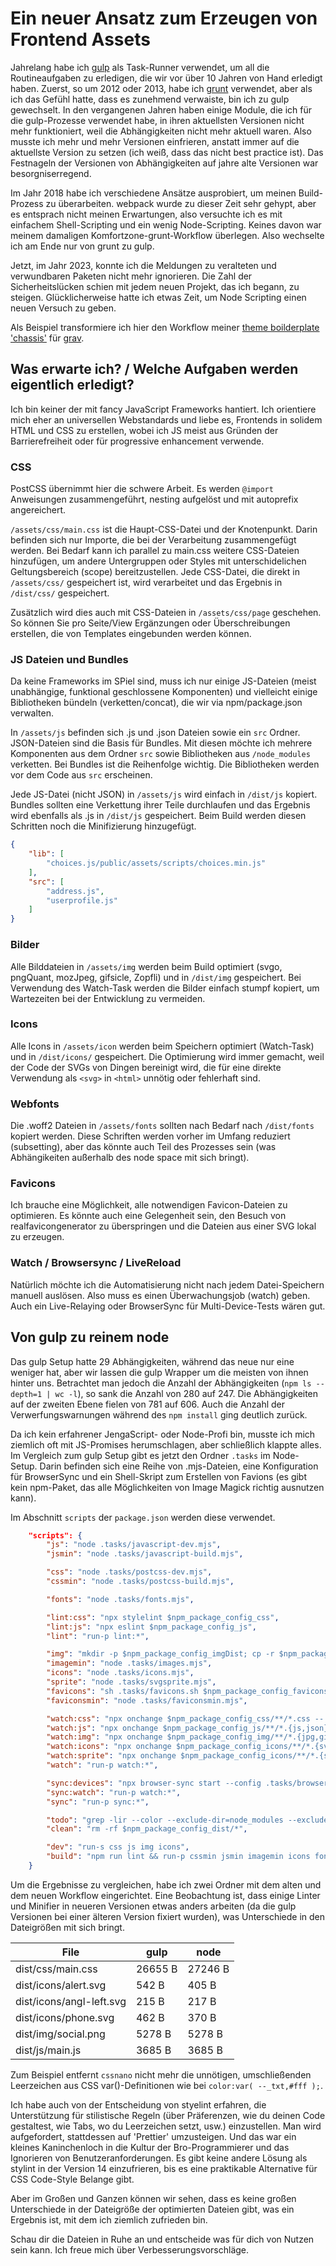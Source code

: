 # Ein neuer Ansatz zum Erzeugen von Frontend Assets

Jahrelang habe ich [gulp](https://gulpjs.com/) als Task-Runner verwendet, um all die Routineaufgaben zu erledigen, die wir vor über 10 Jahren von Hand erledigt haben. Zuerst, so um 2012 oder 2013, habe ich [grunt](https://gruntjs.com/) verwendet, aber als ich das Gefühl hatte, dass es zunehmend verwaiste, bin ich zu gulp gewechselt. In den vergangenen Jahren haben einige Module, die ich für die gulp-Prozesse verwendet habe, in ihren aktuellsten Versionen nicht mehr funktioniert, weil die Abhängigkeiten nicht mehr aktuell waren. Also musste ich mehr und mehr Versionen einfrieren, anstatt immer auf die aktuellste Version zu setzen (ich weiß, dass das nicht best practice ist). Das Festnageln der Versionen von Abhängigkeiten auf jahre alte Versionen war besorgniserregend.

Im Jahr 2018 habe ich verschiedene Ansätze ausprobiert, um meinen Build-Prozess zu überarbeiten. webpack wurde zu dieser Zeit sehr gehypt, aber es entsprach nicht meinen Erwartungen, also versuchte ich es mit einfachem Shell-Scripting und ein wenig Node-Scripting. Keines davon war meinem damaligen Komfortzone-grunt-Workflow überlegen. Also wechselte ich am Ende nur von grunt zu gulp.

Jetzt, im Jahr 2023, konnte ich die Meldungen zu veralteten und verwundbaren Paketen nicht mehr ignorieren. Die Zahl der Sicherheitslücken schien mit jedem neuen Projekt, das ich begann, zu steigen. Glücklicherweise hatte ich etwas Zeit, um Node Scripting einen neuen Versuch zu geben.

Als Beispiel transformiere ich hier den Workflow meiner [theme boilderplate 'chassis'](https://github.com/bitstarr/grav-theme-chassis) für [grav](getgrav.org/).

## Was erwarte ich? / Welche Aufgaben werden eigentlich erledigt?

Ich bin keiner der mit fancy JavaScript Frameworks hantiert. Ich orientiere mich eher an universellen Webstandards und liebe es, Frontends in solidem HTML und CSS zu erstellen, wobei ich JS meist aus Gründen der Barrierefreiheit oder für progressive enhancement verwende.

### CSS 

PostCSS übernimmt hier die schwere Arbeit. Es werden `@import` Anweisungen zusammengeführt, nesting aufgelöst und mit autoprefix angereichert.

`/assets/css/main.css` ist die Haupt-CSS-Datei und der Knotenpunkt. Darin befinden sich nur Importe, die bei der Verarbeitung zusammengefügt werden. Bei Bedarf kann ich parallel zu main.css weitere CSS-Dateien hinzufügen, um andere Untergruppen oder Styles mit unterschidelichen Geltungsbereich (scope) bereitzustellen. Jede CSS-Datei, die direkt in `/assets/css/` gespeichert ist, wird verarbeitet und das Ergebnis in `/dist/css/` gespeichert.

Zusätzlich wird dies auch mit CSS-Dateien in `/assets/css/page` geschehen. So können Sie pro Seite/View Ergänzungen oder Überschreibungen erstellen, die von Templates eingebunden werden können.

### JS Dateien und Bundles

Da keine Frameworks im SPiel sind, muss ich nur einige JS-Dateien (meist unabhängige, funktional geschlossene Komponenten) und vielleicht einige Bibliotheken bündeln (verketten/concat), die wir via npm/package.json verwalten.

In `/assets/js` befinden sich .js und .json Dateien sowie ein `src` Ordner. JSON-Dateien sind die Basis für Bundles. Mit diesen möchte ich mehrere Komponenten aus dem Ordner `src` sowie Bibliotheken aus `/node_modules` verketten. Bei Bundles ist die Reihenfolge wichtig. Die Bibliotheken werden vor dem Code aus `src` erscheinen.

Jede JS-Datei (nicht JSON) in `/assets/js` wird einfach in `/dist/js` kopiert. Bundles sollten eine Verkettung ihrer Teile durchlaufen und das Ergebnis wird ebenfalls als .js in `/dist/js` gespeichert. Beim Build werden diesen Schritten noch die Minifizierung hinzugefügt.

````json
{
    "lib": [
        "choices.js/public/assets/scripts/choices.min.js"
    ],
    "src": [
        "address.js",
        "userprofile.js"
    ]
}
````

### Bilder

Alle Bilddateien in `/assets/img` werden beim Build optimiert (svgo, pngQuant, mozJpeg, gifsicle, Zopfli) und in `/dist/img` gespeichert. Bei Verwendung des Watch-Task werden die Bilder einfach stumpf kopiert, um Wartezeiten bei der Entwicklung zu vermeiden.

### Icons

Alle Icons in `/assets/icon` werden beim Speichern optimiert (Watch-Task) und in `/dist/icons/` gespeichert. Die Optimierung wird immer gemacht, weil der Code der SVGs von Dingen bereinigt wird, die für eine direkte Verwendung als `<svg>` in `<html>` unnötig oder fehlerhaft sind.

### Webfonts

Die .woff2 Dateien in `/assets/fonts` sollten nach Bedarf nach `/dist/fonts` kopiert werden. Diese Schriften werden vorher im Umfang reduziert (subsetting), aber das könnte auch Teil des Prozesses sein (was Abhängikeiten außerhalb des node space mit sich bringt).

### Favicons

Ich brauche eine Möglichkeit, alle notwendigen Favicon-Dateien zu optimieren. Es könnte auch eine Gelegenheit sein, den Besuch von realfavicongenerator zu überspringen und die Dateien aus einer SVG lokal zu erzeugen.

### Watch / Browsersync / LiveReload

Natürlich möchte ich die Automatisierung nicht nach jedem Datei-Speichern manuell auslösen. Also muss es einen Überwachungsjob (watch) geben. Auch ein Live-Relaying oder BrowserSync für Multi-Device-Tests wären gut.

## Von gulp zu reinem node

Das gulp Setup hatte 29 Abhängigkeiten, während das neue nur eine weniger hat, aber wir lassen die gulp Wrapper um die meisten von ihnen hinter uns. Betrachtet man jedoch die Anzahl der Abhängigkeiten (`npm ls --depth=1 | wc -l`), so sank die Anzahl von 280 auf 247. Die Abhängigkeiten auf der zweiten Ebene fielen von 781 auf 606. Auch die Anzahl der Verwerfungswarnungen während des `npm install` ging deutlich zurück.

Da ich kein erfahrener JengaScript- oder Node-Profi bin, musste ich mich ziemlich oft mit JS-Promises herumschlagen, aber schließlich klappte alles. Im Vergleich zum gulp Setup gibt es jetzt den Ordner `.tasks` im Node-Setup. Darin befinden sich eine Reihe von .mjs-Dateien, eine Konfiguration für BrowserSync und ein Shell-Skript zum Erstellen von Favions (es gibt kein npm-Paket, das alle Möglichkeiten von Image Magick richtig ausnutzen kann).

Im Abschnitt `scripts` der `package.json` werden diese verwendet.

```json
    "scripts": {
        "js": "node .tasks/javascript-dev.mjs",
        "jsmin": "node .tasks/javascript-build.mjs",

        "css": "node .tasks/postcss-dev.mjs",
        "cssmin": "node .tasks/postcss-build.mjs",

        "fonts": "node .tasks/fonts.mjs",

        "lint:css": "npx stylelint $npm_package_config_css",
        "lint:js": "npx eslint $npm_package_config_js",
        "lint": "run-p lint:*",

        "img": "mkdir -p $npm_package_config_imgDist; cp -r $npm_package_config_img/* $npm_package_config_imgDist",
        "imagemin": "node .tasks/images.mjs",
        "icons": "node .tasks/icons.mjs",
        "sprite": "node .tasks/svgsprite.mjs",
        "favicons": "sh .tasks/favicons.sh $npm_package_config_favicons $npm_package_config_faviconsDist",
        "faviconsmin": "node .tasks/faviconsmin.mjs",

        "watch:css": "npx onchange $npm_package_config_css/**/*.css -- npm run css",
        "watch:js": "npx onchange $npm_package_config_js/**/*.{js,json} -- npm run js",
        "watch:img": "npx onchange $npm_package_config_img/**/*.{jpg,gif,png,svg} -- npm img",
        "watch:icons": "npx onchange $npm_package_config_icons/**/*.{svg} -- npm run icons",
        "watch:sprite": "npx onchange $npm_package_config_icons/**/*.{svg} -- npm run sprite",
        "watch": "run-p watch:*",

        "sync:devices": "npx browser-sync start --config .tasks/browsersyncrc.js",
        "sync:watch": "run-p watch:*",
        "sync": "run-p sync:*",

        "todo": "grep -lir --color --exclude-dir=node_modules --exclude-dir=vendor --exclude-dir=var --exclude=package.json 'todo'",
        "clean": "rm -rf $npm_package_config_dist/*",

        "dev": "run-s css js img icons",
        "build": "npm run lint && run-p cssmin jsmin imagemin icons fonts"
    }
```
Um die Ergebnisse zu vergleichen, habe ich zwei Ordner mit dem alten und dem neuen Workflow eingerichtet. Eine Beobachtung ist, dass einige Linter und Minifier in neueren Versionen etwas anders arbeiten (da die gulp Versionen bei einer älteren Version fixiert wurden), was Unterschiede in den Dateigrößen mit sich bringt.

| File | gulp | node |
| --- | --- | --- |
| dist/css/main.css | 26655 B | 27246 B |
| dist/icons/alert.svg | 542 B | 405 B |
| dist/icons/angl-left.svg | 215 B | 217 B |
| dist/icons/phone.svg | 462 B | 370 B |
| dist/img/social.png | 5278 B | 5278 B |
| dist/js/main.js | 3685 B | 3685 B |


Zum Beispiel entfernt `cssnano` nicht mehr die unnötigen, umschließenden Leerzeichen aus CSS var()-Definitionen wie bei `color:var( --_txt,#fff );`.

Ich habe auch von der Entscheidung von styelint erfahren, die Unterstützung für stilistische Regeln (über Präferenzen, wie du deinen Code gestaltest, wie Tabs, wo du Leerzeichen setzt, usw.) einzustellen. Man wird aufgefordert, stattdessen auf 'Prettier' umzusteigen. Und das war ein kleines Kaninchenloch in die Kultur der Bro-Programmierer und das Ignorieren von Benutzeranforderungen. Es gibt keine andere Lösung als stylint in der Version 14 einzufrieren, bis es eine praktikable Alternative für CSS Code-Style Belange gibt.

Aber im Großen und Ganzen können wir sehen, dass es keine großen Unterschiede in der Dateigröße der optimierten Dateien gibt, was ein Ergebnis ist, mit dem ich ziemlich zufrieden bin.

Schau dir die Dateien in Ruhe an und entscheide was für dich von Nutzen sein kann. Ich freue mich über Verbesserungsvorschläge.